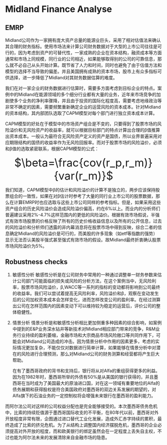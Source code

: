 # Midland Finance Analyse
## EMRP

Midland公司作为一家拥有庞大资产总量的能源业巨头，采用了相对估值法来确认其合理的财务指标。使用市场法来计算公司财务数据对于大型的上市公司往往是可行的，因为考虑到资产的可替代性，一家成熟的企业在资本结构，融资成本等方面通常和市场上同规模，同行业的公司相近，如果能够取得别的公司的可靠信息，那么就不必自己从头开始计算。既节省了人力和时间，同时也避免了由于估值方法和模型的选择不当导致的偏差。并且美国拥有成熟的资本市场，股市上有众多指标可供选择，进一步降低了Midland对其财务数据估算的难度。

我们在对一家企业的财务数据进行估算时，需要多方面考虑到目标企业的特点。案例中的Midland在能源领域的多个细分行业都有大量的业务，近年来市场竞争的加剧使多个业务的净利率骤降，并且由于投资的国际化程度高，需要考虑地缘政治等非常不确定的因素，需要频繁重新确定企业的运营风险的资本成本。针对Midland的资本结构，其内部团队选取了CAPM模型对每个部门进行独立资本成本计算。

CAPM模型的好处在于模型中的市场资产组合是不变的，只要得到了股票市场的风险溢价和无风险资产的收益率，就可以根据目标部门的特点计算出合理的β值推算出资本成本。一般认为最符合无风险资产定义的资产是国债，所以业界普遍采用对应期限结构的国债的收益率作为无风险回报率。而对于股票市场的风险溢价，必须和β值的选取紧密联系，根据CAPM模型的公式：<div align="center" style="font-size:35px">$\beta=\frac{cov(r_p,r_m)}{var(r_m)}$</div>

我们知道，CAPM模型中β的估计和风险溢价的计算不是独立的，两步应该保持股票组合的一致性，如果在对β估计时参考了大量的同行业上市公司的股票数据，那么在计算EMRP时也应选取与这些上市公司同样的参考指标。但是，如果采用这些资产组合的历史风险溢价会造成风险溢价偏高，约在6%以上。而业内的分析师们普遍建议采用2%-4.7%这样范围内的更低的风险溢价。根据有效市场假说，半强式有效市场股票的价格反映了所有的历史价格收益信息以及所有的公开信息，过去的风险溢价和分析师们透露的非内幕消息将在股票市场中得到反映，综合二者的信息确定Midland的风险溢价是可行的，而美股的许多现象（如etf等指数的强势）显示无法否认美股半强式甚至强式有效市场的假设。故Midland最终折衷确认股票市场风险溢价为5%。

## Robustness checks
1. 敏感性分析
   敏感性分析是在公司财务中常用的一种通过调整单一财务参数来估计公司部门可能面临的损失或风险的分析方法，在这个案例当中，无风险利率，股票市场风险溢价，β,WACC等一系列的指标的变动都将影响到公司最终的收益率。我们可以尝试着提高无风险利率，风险溢价和β，观察在变动发生后的公司加权资本成本会怎样变化，进而怎样改变公司的盈利率。在经过测算出公司在怎样范围内的因素变动下可以维持较为稳定的运营后，评价公司的整体稳健性。
2. 情景分析
   情景分析是和敏感性分析相比更加侧重多种因素的综合影响，如案例中提到的E&P业务深水钻井等新技术对Midland相应部门带来的竞争，R&M业务行业持续的盈利萎缩，金融市场和大宗商品市场风险敞口等共同作用下，可能会对Midland公司造成的冲击。因为情景分析中作用的因素更多，考虑的实际情况更加复杂，不能仅仅对数据进行简单计算，如果能够在情景分析中对潜在的风险进行合理预测，那么对Midland公司的财务测算和经营都将产生巨大帮助。


   在有了墨西哥政府的背书和支持后，银行将从对Alfa的重组获得更多的利益。因为在1982年时，墨西哥所举的外债有50%是从美国的银行获得的，并且墨西哥在当时成为了美国最大的原油进口国，对在这一领域有重要地位的Alfa的债务展期和获得股权是符合美国政府对墨西哥的双边关系发展的期望的，对Alfa旗下的石油业务的一定控制权将会增强未来银行在墨西哥的盈利能力。

而阿尔法公司对这样的公司权益分配也是完全能够接受的。本次墨西哥债务危机中，比索的持续贬值源于墨西哥国际收支的不平衡，在80年代以前，墨西哥对外开放程度非常有限，企图通过进口替代工业化发展，造成外汇赤字持续的累积，最终造成了比索的挤兑危机。为了从结构上调整国内经济摆脱危机，墨西哥的企业必须提高对外开放的程度，而和欧美银行的绑定虽然会在一定程度上丢失自主权，不过也能为阿尔法未来的发展清除来自金融市场的隐患。